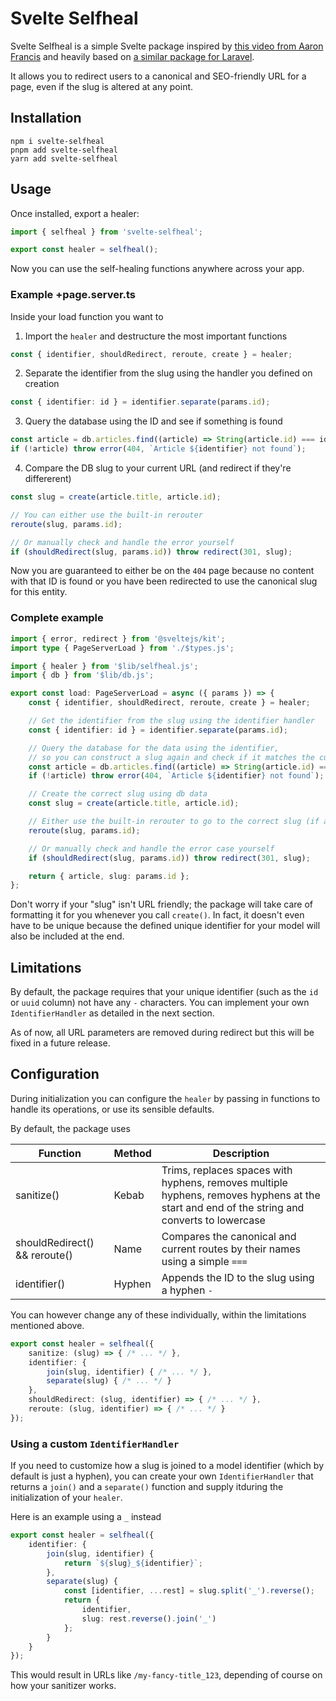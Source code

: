 # Svelte Selfheal

Svelte Selfheal is a simple Svelte package inspired by [this video from Aaron Francis](https://www.youtube.com/watch?v=a6lnfyES-LA) and heavily based on [a similar package for Laravel](https://github.com/lukeraymonddowning/self-healing-urls).

It allows you to redirect users to a canonical and SEO-friendly URL for a page, even if the slug is altered at any point.

## Installation

```
npm i svelte-selfheal
pnpm add svelte-selfheal
yarn add svelte-selfheal
```

## Usage

Once installed, export a healer:

```ts
import { selfheal } from 'svelte-selfheal';

export const healer = selfheal();
```

Now you can use the self-healing functions anywhere across your app.


### Example +page.server.ts

Inside your load function you want to

1. Import the `healer` and destructure the most important functions

```ts
const { identifier, shouldRedirect, reroute, create } = healer;
```

2. Separate the identifier from the slug using the handler you defined on creation

```ts
const { identifier: id } = identifier.separate(params.id);
```

3. Query the database using the ID and see if something is found

```ts
const article = db.articles.find((article) => String(article.id) === id);
if (!article) throw error(404, `Article ${identifier} not found`);
```

4. Compare the DB slug to your current URL (and redirect if they're differerent)

```ts
const slug = create(article.title, article.id); 

// You can either use the built-in rerouter 
reroute(slug, params.id);

// Or manually check and handle the error yourself
if (shouldRedirect(slug, params.id)) throw redirect(301, slug);
```

Now you are guaranteed to either be on the `404` page because no content with that ID is found or you have been redirected to use the canonical slug for this entity.

### Complete example

```ts
import { error, redirect } from '@sveltejs/kit';
import type { PageServerLoad } from './$types.js';

import { healer } from '$lib/selfheal.js';
import { db } from '$lib/db.js';

export const load: PageServerLoad = async ({ params }) => {
	const { identifier, shouldRedirect, reroute, create } = healer;

	// Get the identifier from the slug using the identifier handler
	const { identifier: id } = identifier.separate(params.id);

	// Query the database for the data using the identifier,
	// so you can construct a slug again and check if it matches the current one
	const article = db.articles.find((article) => String(article.id) === id);
	if (!article) throw error(404, `Article ${identifier} not found`);

    // Create the correct slug using db data
	const slug = create(article.title, article.id); 

	// Either use the built-in rerouter to go to the correct slug (if applicable)
	reroute(slug, params.id);

	// Or manually check and handle the error case yourself
	if (shouldRedirect(slug, params.id)) throw redirect(301, slug);

	return { article, slug: params.id };
};

```

Don't worry if your "slug" isn't URL friendly; the package will take care of
formatting it for you whenever you call `create()`. In fact, it doesn't even have to be unique because the
defined unique identifier for your model will also be included at the end.

## Limitations

By default, the package requires that your unique identifier (such as the `id` or `uuid` column)
not have any `-` characters. You can implement your own `IdentifierHandler` as detailed in the next section.

As of now, all URL parameters are removed during redirect but this will be fixed in a future release.

## Configuration

During initialization you can configure the `healer` by passing in functions to handle its operations, or use its sensible defaults.

By default, the package uses

Function | Method | Description
-- | -- | --
sanitize() | Kebab | Trims, replaces spaces with hyphens, removes multiple hyphens, removes hyphens at the start and end of the string and converts to lowercase
shouldRedirect() && reroute() | Name | Compares the canonical and current routes by their names using a simple `===`
identifier() | Hyphen | Appends the ID to the slug using a hyphen `-` 

You can however change any of these individually, within the limitations mentioned above. 

```ts
export const healer = selfheal({
	sanitize: (slug) => { /* ... */ },
	identifier: {
		join(slug, identifier) { /* ... */ },
		separate(slug) { /* ... */ }
	},
	shouldRedirect: (slug, identifier) => { /* ... */ },
	reroute: (slug, identifier) => { /* ... */ }
});
```

### Using a custom `IdentifierHandler`

If you need to customize how a slug is joined to a model identifier (which by default is just a hyphen),
you can create your own `IdentifierHandler` that returns a `join()` and a `separate()` function and supply itduring the initialization of your `healer`.

Here is an example using a `_` instead

```ts
export const healer = selfheal({
	identifier: {
		join(slug, identifier) {
			return `${slug}_${identifier}`;
		},
		separate(slug) {
			const [identifier, ...rest] = slug.split('_').reverse();
			return {
				identifier,
				slug: rest.reverse().join('_')
			};
		}
	}
});
```

This would result in URLs like `/my-fancy-title_123`, depending of course on how your sanitizer works.